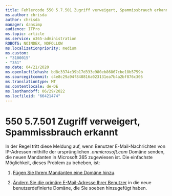```yaml
---
title: Fehlercode 550 5.7.501 Zugriff verweigert, Spammissbrauch erkannt
ms.author: chrisda
author: chrisda
manager: dansimp
audience: ITPro
ms.topic: article
ms.service: o365-administration
ROBOTS: NOINDEX, NOFOLLOW
ms.localizationpriority: medium
ms.custom:
- "3100015"
- "351"
ms.date: 04/21/2020
ms.openlocfilehash: bd8c3374c39b17d333e980eb86867cbe18b5759b
ms.sourcegitcommit: c4e8c29a94f840816a023131ea7b4a2bf876c305
ms.translationtype: MT
ms.contentlocale: de-DE
ms.lasthandoff: 06/29/2022
ms.locfileid: "66421474"
---
```

# <a name="550-57501-access-denied-spam-abuse-detected"></a>550 5.7.501 Zugriff verweigert, Spammissbrauch erkannt

In der Regel tritt diese Meldung auf, wenn Benutzer E-Mail-Nachrichten von IP-Adressen mithilfe der ursprünglichen *.onmicrosoft.com* Domäne senden, die neuen Mandanten in Microsoft 365 zugewiesen ist. Die einfachste Möglichkeit, dieses Problem zu beheben, ist:

1. [Fügen Sie Ihrem Mandanten eine Domäne hinzu](https://docs.microsoft.com/microsoft-365/admin/setup/add-domain).

2. [Ändern Sie die primäre E-Mail-Adresse Ihrer Benutzer](https://docs.microsoft.com/microsoft-365/admin/add-users/change-a-user-name-and-email-address) in die neue benutzerdefinierte Domäne, die Sie soeben hinzugefügt haben.
